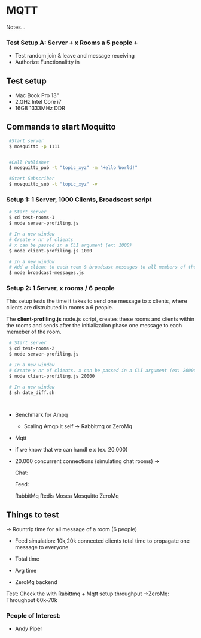 # MQTT

Notes...

### Test Setup A: Server + x Rooms a 5 people + 

* Test random join & leave and message receiving
* Authorize Functionalitty in 

## Test setup
  * Mac Book Pro 13"
  * 2.GHz Intel Core i7
  * 16GB 1333MHz DDR


## Commands to start Moquitto
   ```bash
    #Start server
    $ mosquitto -p 1111    
  

    #Call Publisher
    $ mosquitto_pub -t "topic_xyz" -m "Hello World!" 
  
    #Start Subscriber
    $ mosquitto_sub -t "topic_xyz" -v
   ```

### Setup 1:  1 Server, 1000 Clients, Broadscast script

   ```bash
    # Start server
    $ cd test-rooms-1
    $ node server-profiling.js
  
    # In a new window
    # Create x nr of clients
    # x can be passed in a CLI argument (ex: 1000)
    $ node client-profiling.js 1000

    # In a new window
    # Add a client to each room & broadcast messages to all members of the room
    $ node broadcast-messages.js

   ```

### Setup 2: 1 Server, x rooms / 6 people
This setup tests the time it takes to send one message to x clients, where clients are distrubuted in rooms a 6 people.

The **client-profiling.js** node.js script, creates these rooms and clients within the rooms
and sends after the initialization phase one message to each memeber of the room.

   ```bash
    # Start server
    $ cd test-rooms-2
    $ node server-profiling.js
  
    # In a new window
    # Create x nr of clients. x can be passed in a CLI argument (ex: 20000)
    $ node client-profiling.js 20000

    # In a new window
    $ sh date_diff.sh

    
   ```


   


- Benchmark for Ampq
  - Scaling Amqp it self
   -> Rabbitmq or ZeroMq
- Mqtt
 - if we know that we can handl e x (ex. 20.000)

- 20.000 concurrent connections (simulating chat rooms)
  ->


  Chat:

  Feed:

  RabbitMq
  Redis
  Mosca
  Mosquitto
  ZeroMq

## Things to test
-> Rountrip time for all message of a room (6 people)


* Feed simulation: 10k,20k connected clients total time to propagate one message to everyone
 * Total time
 * Avg time

* ZeroMq backend

Test: Check the with Rabittmq + Mqtt setup throughput
->ZeroMq: Throughput 60k-70k

### People of Interest: 
  * Andy Piper




